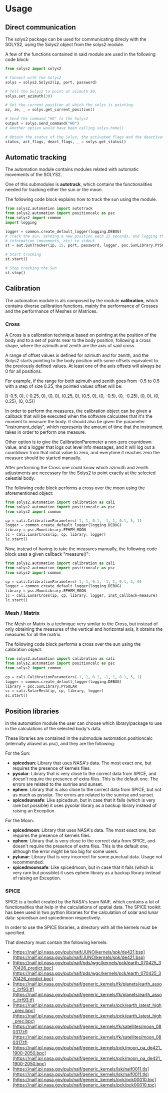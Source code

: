 # Usage

## Direct communication

The solys2 package can be used for communicating direcly with the SOLYS2,
using the Solys2 object from the solys2 module.

A few of the functions contained in said module are used in the following code block:

```python
from solys2 import solys2

# Connect with the Solys2
solys = solys2.Solys2(ip, port, password)

# Tell the Solys2 to point at azimuth 30.
solys.set_azimuth(30)

# Get the current position at which the solys is pointing.
az, ze, _ = solys.get_current_position()

# Send the command "HO" to the Solys2
output = solys.send_command("HO")
# Another option would have been calling solys.home()

# Obtain the status of the Solys, the activated flags and the deactivated flags.
status, act_flags, deact_flags, _ = solys.get_status()
```

## Automatic tracking

The automation module contains modules related with automatic movements of the SOLYS2.

One of this submodules is **autotrack**, which contains the functionalities needed for
tracking either the sun or the moon.

The following code block explains how to track the sun using the module.

```python
from solys2.automation import autotrack
from solys2.automation import positioncalc as psc
from solys2 import common
import logging

logger = common.create_default_logger(logging.DEBUG)
# Track the sun, sending a new position each 15 seconds, and logging the
# information (movements, etc) to stdout.
st = aut.SunTracker(ip, 15, port, password, logger, psc.SunLibrary.PYSOLAR)

# Start tracking
st.start()

# Stop tracking the Sun
st.stop()
```

## Calibration

The automation module is als composed by the module **calibration**, which contains diverse
calibration functions, mainly the performance of Crosses and the performance of Meshes or
Matrices.

### Cross

A Cross is a calibration technique based on pointing at the position of the body and to a set of
points near to the body position, following a cross shape, where the azimuth and zenith
are the axis of said cross.

A range of offset values is defined for azimuth and for zenith, and the Solys2 starts pointing
to the body position with some offsets equivalent to the previously defined values. At least one
of the axis offsets will always be 0 for all positions.

For example, if the range for both azimuth and zenith goes from -0.5 to 0.5 with a step of size
0.25, the pointed values offset will be: 

[(-0.5, 0), (-0.25, 0), (0, 0), (0.25, 0), (0.5, 0), (0, -0.5), (0, -0.25), (0, 0), (0, 0.25),
(0, 0.5)]

In order to perform the measures, the calibration object can be given a callback that will
be executed when the software calculates that it's the moment to measure the body. It should also
be given the parameter "instrument_delay", which represents the amount of time that the
instrument takes in order to perform one measure.

Other option is to give the CalibrationParemeter a non-zero countdown value, and a logger that
logs out level info messages, and it will log out a countdown from that initial value to zero,
and everytime it reaches zero the measure should be started manually.

After performing the Cross one could know which azimuth and zenith adjustments are necessary
for the Solys2 to point exactly at the selected celestial body.

The following code block performs a cross over the moon using the aforementioned object:

```python
from solys2.automation import calibration as cali
from solys2.automation import positioncalc as psc
from solys2 import common

cp = cali.CalibrationParameters(-1, 1, 0.1, -1, 1, 0.1, 5, 1)
logger = common.create_default_logger(logging.DEBUG)
library = psc.MoonLibrary.EPHEM_MOON
lc = cali.LunarCross(ip, cp, library, logger)
lc.start()
```

Now, instead of having to take the measures manually, the following code block uses a
given callback "measure()":

```python
from solys2.automation import calibration as cali
from solys2.automation import positioncalc as psc
from solys2 import common

cp = cali.CalibrationParameters(-1, 1, 0.1, -1, 1, 0.1, 2, 0)
logger = common.create_default_logger(logging.DEBUG)
library = psc.MoonLibrary.EPHEM_MOON
lc = cali.LunarCross(ip, cp, library, logger, inst_callback=measure)
lc.start()
```

### Mesh / Matrix

The Mesh or Matrix is a technique very similar to the Cross, but instead of only obtaining
the measures of the vertical and horizontal axis, it obtains the measures for all the
matrix.

The following code block performs a cross over the sun using the calibration object:

```python
from solys2.automation import calibration as cali
from solys2.automation import positioncalc as psc
from solys2 import common

cp = cali.CalibrationParameters(-1, 1, 0.1, -1, 1, 0.1, 5, 1)
logger = common.create_default_logger(logging.DEBUG)
library = psc.SunLibrary.PYSOLAR
sc = cali.SolarMesh(ip, cp, library, logger)
sc.start()
```

## Position libraries

In the automation module the user can choose which library/package to use in the calculations of the selected
body's data.

These libraries are contained in the submodule automation.positioncalc (internally aliased as psc), and
they are the following:

For the Sun:
- **spicedsun**: Library that uses NASA's data. The most exact one, but requires the presence of kernels files.
- **pysolar**: Library that is very close to the correct data from SPICE, and doesn't require the presence of extra
files. This is the default one. The errors are related to the sunrise and sunset.
- **ephem**: Library that is also close to the correct data from SPICE, but not as much as pysolar. The errors
are related to the sunrise and sunset.
- **spicedsunsafe**: Like spicedsun, but in case that it fails (which is very rare but possible) it uses pysolar
library as a backup library instead of raising an Exception.


For the Moon:
- **spicedmoon**: Library that uses NASA's data. The most exact one, but requires the presence of kernels files.
- **ephem**: Library that is very close to the correct data from SPICE, and doesn't require the presence of extra
files. This is the default one, although the error might be too big for some users.
- **pylunar**: Library that is very incorrect for some punctual data. Usage not recommended.
- **spicedmoonsafe**: Like spicedmoon, but in case that it fails (which is very rare but possible) it uses ephem
library as a backup library instead of raising an Exception.

### SPICE

SPICE is a toolkit created by the NASA's team NAIF, which contains a lot of functionalities that
help in the calculations of spatial data. The SPICE toolkit has been used in two
python libraries for the calculation of solar and lunar data: spicedsun and spicedmoon
respectively.

In order to use the SPICE libraries, a directory with all the kernels must be specified.

That directory must contain the following kernels:
- [https://naif.jpl.nasa.gov/pub/naif/JUNO/kernels/spk/de421.bsp](https://naif.jpl.nasa.gov/pub/naif/JUNO/kernels/spk/de421.bsp)
- [https://naif.jpl.nasa.gov/pub/naif/pds/wgc/kernels/pck/earth_070425_370426_predict.bpc](https://naif.jpl.nasa.gov/pub/naif/pds/wgc/kernels/pck/earth_070425_370426_predict.bpc)
- [https://naif.jpl.nasa.gov/pub/naif/generic_kernels/fk/planets/earth_assoc_itrf93.tf](https://naif.jpl.nasa.gov/pub/naif/generic_kernels/fk/planets/earth_assoc_itrf93.tf)
- [https://naif.jpl.nasa.gov/pub/naif/generic_kernels/pck/earth_latest_high_prec.bpc](https://naif.jpl.nasa.gov/pub/naif/generic_kernels/pck/earth_latest_high_prec.bpc)
- [https://naif.jpl.nasa.gov/pub/naif/generic_kernels/fk/satellites/moon_080317.tf](https://naif.jpl.nasa.gov/pub/naif/generic_kernels/fk/satellites/moon_080317.tf)
- [https://naif.jpl.nasa.gov/pub/naif/generic_kernels/pck/moon_pa_de421_1900-2050.bpc](https://naif.jpl.nasa.gov/pub/naif/generic_kernels/pck/moon_pa_de421_1900-2050.bpc)
- [https://naif.jpl.nasa.gov/pub/naif/generic_kernels/lsk/naif0011.tls](https://naif.jpl.nasa.gov/pub/naif/generic_kernels/lsk/naif0011.tls)
- [https://naif.jpl.nasa.gov/pub/naif/generic_kernels/pck/pck00010.tpc](https://naif.jpl.nasa.gov/pub/naif/generic_kernels/pck/pck00010.tpc)
